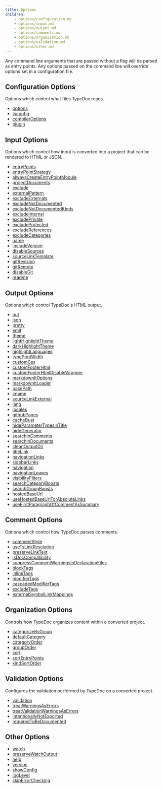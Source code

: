 ```yaml
---
title: Options
children:
    - options/configuration.md
    - options/input.md
    - options/output.md
    - options/comments.md
    - options/organization.md
    - options/validation.md
    - options/other.md
---
```


Any command line arguments that are passed without a flag will be parsed as entry points.
Any options passed on the command line will override options set in a configuration file.

<!--
Updating these lists can be easily done by going to each page and running the
following JS to copy what they should be to your clipboard. Ideally, someday this
becomes automated...

copy($$(".tsd-page-navigation > .tsd-accordion-details > a").map(a => [a.textContent, a.href.substring(a.href.lastIndexOf("/") + "/Options.".length).replace(/^./, x => x[0].toLowerCase()).replace(".html", ".md").replace("md:", "")]).map(l => `-   [${l[0]}](options/${l[1]})`).join("\n"))
-->

## Configuration Options

Options which control what files TypeDoc reads.

-   [options](options/configuration.md#options)
-   [tsconfig](options/configuration.md#tsconfig)
-   [compilerOptions](options/configuration.md#compileroptions)
-   [plugin](options/configuration.md#plugin)

## Input Options

Options which control how input is converted into a project that can be rendered
to HTML or JSON.

-   [entryPoints](options/input.md#entrypoints)
-   [entryPointStrategy](options/input.md#entrypointstrategy)
-   [alwaysCreateEntryPointModule](options/input.md#alwayscreateentrypointmodule)
-   [projectDocuments](options/input.md#projectdocuments)
-   [exclude](options/input.md#exclude)
-   [externalPattern](options/input.md#externalpattern)
-   [excludeExternals](options/input.md#excludeexternals)
-   [excludeNotDocumented](options/input.md#excludenotdocumented)
-   [excludeNotDocumentedKinds](options/input.md#excludenotdocumentedkinds)
-   [excludeInternal](options/input.md#excludeinternal)
-   [excludePrivate](options/input.md#excludeprivate)
-   [excludeProtected](options/input.md#excludeprotected)
-   [excludeReferences](options/input.md#excludereferences)
-   [excludeCategories](options/input.md#excludecategories)
-   [name](options/input.md#name)
-   [includeVersion](options/input.md#includeversion)
-   [disableSources](options/input.md#disablesources)
-   [sourceLinkTemplate](options/input.md#sourcelinktemplate)
-   [gitRevision](options/input.md#gitrevision)
-   [gitRemote](options/input.md#gitremote)
-   [disableGit](options/input.md#disablegit)
-   [readme](options/input.md#readme)

## Output Options

Options which control TypeDoc's HTML output.

-   [out](options/output.md#out)
-   [json](options/output.md#json)
-   [pretty](options/output.md#pretty)
-   [emit](options/output.md#emit)
-   [theme](options/output.md#theme)
-   [lightHighlightTheme](options/output.md#lighthighlighttheme)
-   [darkHighlightTheme](options/output.md#darkhighlighttheme)
-   [highlightLanguages](options/output.md#highlightlanguages)
-   [typePrintWidth](options/output.md#typeprintwidth)
-   [customCss](options/output.md#customcss)
-   [customFooterHtml](options/output.md#customfooterhtml)
-   [customFooterHtmlDisableWrapper](options/output.md#customfooterhtmldisablewrapper)
-   [markdownItOptions](options/output.md#markdownitoptions)
-   [markdownItLoader](options/output.md#markdownitloader)
-   [basePath](options/output.md#basepath)
-   [cname](options/output.md#cname)
-   [sourceLinkExternal](options/output.md#sourcelinkexternal)
-   [lang](options/output.md#lang)
-   [locales](options/output.md#locales)
-   [githubPages](options/output.md#githubpages)
-   [cacheBust](options/output.md#cachebust)
-   [hideParameterTypesInTitle](options/output.md#hideparametertypesintitle)
-   [hideGenerator](options/output.md#hidegenerator)
-   [searchInComments](options/output.md#searchincomments)
-   [searchInDocuments](options/output.md#searchindocuments)
-   [cleanOutputDir](options/output.md#cleanoutputdir)
-   [titleLink](options/output.md#titlelink)
-   [navigationLinks](options/output.md#navigationlinks)
-   [sidebarLinks](options/output.md#sidebarlinks)
-   [navigation](options/output.md#navigation)
-   [navigationLeaves](options/output.md#navigationleaves)
-   [visibilityFilters](options/output.md#visibilityfilters)
-   [searchCategoryBoosts](options/output.md#searchcategoryboosts)
-   [searchGroupBoosts](options/output.md#searchgroupboosts)
-   [hostedBaseUrl](options/output.md#hostedbaseurl)
-   [useHostedBaseUrlForAbsoluteLinks](options/output.md#usehostedbaseurlforabsolutelinks)
-   [useFirstParagraphOfCommentAsSummary](options/output.md#usefirstparagraphofcommentassummary)

## Comment Options

Options which control how TypeDoc parses comments.

-   [commentStyle](options/comments.md#commentstyle)
-   [useTsLinkResolution](options/comments.md#usetslinkresolution)
-   [preserveLinkText](options/comments.md#preservelinktext)
-   [jsDocCompatibility](options/comments.md#jsdoccompatibility)
-   [suppressCommentWarningsInDeclarationFiles](options/comments.md#suppresscommentwarningsindeclarationfiles)
-   [blockTags](options/comments.md#blocktags)
-   [inlineTags](options/comments.md#inlinetags)
-   [modifierTags](options/comments.md#modifiertags)
-   [cascadedModifierTags](options/comments.md#cascadedmodifiertags)
-   [excludeTags](options/comments.md#excludetags)
-   [externalSymbolLinkMappings](options/comments.md#externalsymbollinkmappings)

## Organization Options

Controls how TypeDoc organizes content within a converted project.

-   [categorizeByGroup](options/organization.md#categorizebygroup)
-   [defaultCategory](options/organization.md#defaultcategory)
-   [categoryOrder](options/organization.md#categoryorder)
-   [groupOrder](options/organization.md#grouporder)
-   [sort](options/organization.md#sort)
-   [sortEntryPoints](options/organization.md#sortentrypoints)
-   [kindSortOrder](options/organization.md#kindsortorder)

## Validation Options

Configures the validation performed by TypeDoc on a converted project.

-   [validation](options/validation.md#validation)
-   [treatWarningsAsErrors](options/validation.md#treatwarningsaserrors)
-   [treatValidationWarningsAsErrors](options/validation.md#treatvalidationwarningsaserrors)
-   [intentionallyNotExported](options/validation.md#intentionallynotexported)
-   [requiredToBeDocumented](options/validation.md#requiredtobedocumented)

## Other Options

-   [watch](options/other.md#watch)
-   [preserveWatchOutput](options/other.md#preservewatchoutput)
-   [help](options/other.md#help)
-   [version](options/other.md#version)
-   [showConfig](options/other.md#showconfig)
-   [logLevel](options/other.md#loglevel)
-   [skipErrorChecking](options/other.md#skiperrorchecking)
